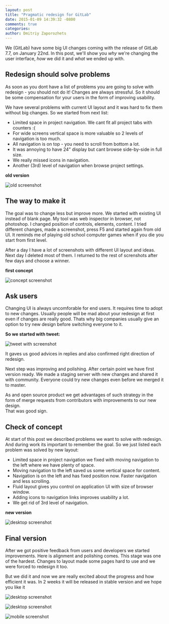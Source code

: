 ```yaml
---
layout: post
title: "Pragmatic redesign for GitLab"
date: 2015-01-09 14:39:32 -0800
comments: true
categories:
author: Dmitriy Zaporozhets
---
```


We (GitLab) have some big UI changes coming with the release of GitLab 7.7, on January 22nd.
In this post, we'll show you _why_ we're changing the user interface, _how_ we did it and _what_ we ended up with.

<!-- more -->


## Redesign should solve problems

As soon as you dont have a list of problems you are going to solve with redesign - you should not do it!
Changes are always stressful. So it should be some compensation for your users in the form of improving usability.

We have several problems with current UI layout and it was hard to fix them without big changes.
So we started from next list:

* Limited space in project navigation. We cant fit all project tabs with counters :(
* For wide screens vertical space is more valuable so 2 levels of navigation is too much.
* All navigation is on top - you need to scroll from bottom a lot.  
* It was annoying to have 24" display but cant browse side-by-side in full size.
* We really missed icons in navigation.
* Another (3rd) level of navigation when browse project settings.

__old version__

![old screenshot](/images/redesign/old.png)


## The way to make it

The goal was to change less but improve more. We started with existing UI instead of blank page.
My tool was web inspector in browser, not photoshop. I changed position of controls, elements, content.
I tried different changes, made a screenshot, press F5 and started again from old UI.
It reminds me of playing old school computer games when if you die you start from first level.

After a day I have a lot of screenshots with different UI layout and ideas.
Next day I deleted most of them.
I returned to the rest of screnshots after few days and choose a winner.


__first concept__

![concept screenshot](/images/redesign/winner.png)


## Ask users

Changing UI is always uncomforable for end users. It requires time to adopt to new changes.
Usually people will be mad about your redesign at first even if changes are really good.
Thats why big companies usually give an option to try new design before switching everyone to it.

__So we started with tweet:__

![tweet with screenshot](/images/redesign/tweet.png)

It gaves us good advices in replies and also confirmed right direction of redesign.


Next step was improving and polishing. After certain point we have first version ready.
We made a staging server with new changes and shared it with community.
Everyone could try new changes even before we merged it to master.

As and open source product we get advantages of such strategy
in the form of merge requests from contributors with improvements to our new design.  
That was good sign.  


## Check of concept

At start of this post we described problems we want to solve with redesign.
And during work its important to remember the goal.
So we just listed each problem was solved by new layout:

* Limited space in project navigation we fixed with moving navigation to the left where we have plenty of space.
* Moving navigation to the left saved us some vertical space for content.
* Navigation is on the left and has fixed position now. Faster navigation and less scrolling.
* Fluid layout gives you control on application UI with size of browser window.
* Adding icons to navigation links improves usability a lot.
* We get rid of 3rd level of navigation.

__new version__

![desktop screenshot](/images/redesign/final3.png)

## Final version

After we got positive feedback from users and developers we started improvements.
Here is alignment and polishing comes. This stage was one of the hardest.
Changes to layout made some pages hard to use and we were forced to redesign it too.

But we did it and now we are really excited about the progress and how efficient it was.
In 2 weeks it will be released in stable version and we hope you like it

![desktop screenshot](/images/redesign/final1.png)

![desktop screenshot](/images/redesign/final2.png)

![mobile screenshot](/images/redesign/final_mobile.png)
